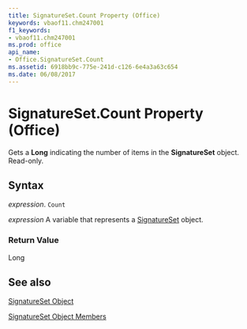 ```yaml
---
title: SignatureSet.Count Property (Office)
keywords: vbaof11.chm247001
f1_keywords:
- vbaof11.chm247001
ms.prod: office
api_name:
- Office.SignatureSet.Count
ms.assetid: 6918bb9c-775e-241d-c126-6e4a3a63c654
ms.date: 06/08/2017
---
```



# SignatureSet.Count Property (Office)

Gets a  **Long** indicating the number of items in the **SignatureSet** object. Read-only.


## Syntax

 _expression_. `Count`

 _expression_ A variable that represents a [SignatureSet](./Office.SignatureSet.md) object.


### Return Value

Long


## See also


[SignatureSet Object](Office.SignatureSet.md)



[SignatureSet Object Members](./overview/signatureset-members-office.md)


